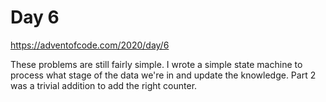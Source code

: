 # Day 6

https://adventofcode.com/2020/day/6


These problems are still fairly simple. I wrote a simple state machine to process what stage of the data we're in and update the knowledge. Part 2 was a trivial addition to add the right counter.